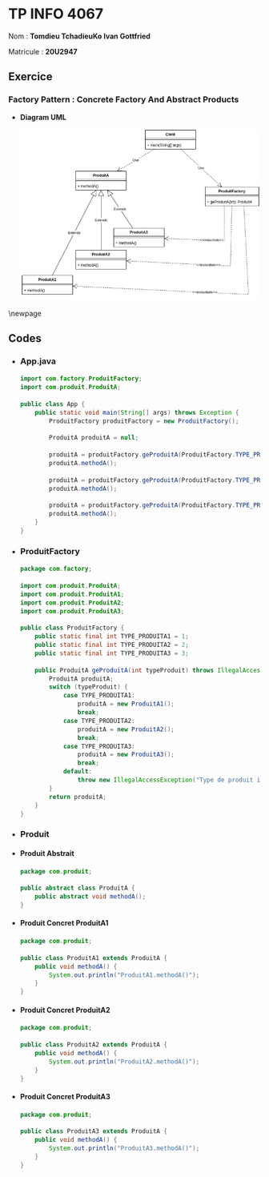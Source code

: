# TP INFO 4067

Nom : **Tomdieu TchadieuKo Ivan Gottfried**

Matricule : **20U2947**

## Exercice

### Factory Pattern : Concrete Factory And Abstract Products

- **Diagram UML**

    ![Image Du Diagram UML](diagram.png "UML Class Diagram")

\newpage

## Codes

- ### App.java

    ```java
    import com.factory.ProduitFactory;
    import com.produit.ProduitA;

    public class App {
        public static void main(String[] args) throws Exception {
            ProduitFactory produitFactory = new ProduitFactory();

            ProduitA produitA = null;

            produitA = produitFactory.geProduitA(ProduitFactory.TYPE_PRODUITA1);
            produitA.methodA();

            produitA = produitFactory.geProduitA(ProduitFactory.TYPE_PRODUITA2);
            produitA.methodA();

            produitA = produitFactory.geProduitA(ProduitFactory.TYPE_PRODUITA3);
            produitA.methodA();
        }
    }
    ```

- ### ProduitFactory

    ```java
    package com.factory;

    import com.produit.ProduitA;
    import com.produit.ProduitA1;
    import com.produit.ProduitA2;
    import com.produit.ProduitA3;

    public class ProduitFactory {
        public static final int TYPE_PRODUITA1 = 1;
        public static final int TYPE_PRODUITA2 = 2;
        public static final int TYPE_PRODUITA3 = 3;

        public ProduitA geProduitA(int typeProduit) throws IllegalAccessException{
            ProduitA produitA;
            switch (typeProduit) {
                case TYPE_PRODUITA1:
                    produitA = new ProduitA1();
                    break;
                case TYPE_PRODUITA2:
                    produitA = new ProduitA2();
                    break;
                case TYPE_PRODUITA3:
                    produitA = new ProduitA3();
                    break;
                default:
                    throw new IllegalAccessException("Type de produit inconnu");
            }
            return produitA;
        }
    }
    ```

- ### Produit

- #### Produit Abstrait

    ```java
    package com.produit;

    public abstract class ProduitA {
        public abstract void methodA();   
    }
    ```

- #### Produit Concret ProduitA1

    ```java
    package com.produit;

    public class ProduitA1 extends ProduitA {
        public void methodA() {
            System.out.println("ProduitA1.methodA()");
        }
    }
    ```

- #### Produit Concret ProduitA2

    ```java
    package com.produit;

    public class ProduitA2 extends ProduitA {
        public void methodA() {
            System.out.println("ProduitA2.methodA()");
        }
    }
    ```

- #### Produit Concret ProduitA3

    ```java
    package com.produit;

    public class ProduitA3 extends ProduitA {
        public void methodA() {
            System.out.println("ProduitA3.methodA()");
        }
    }
    ```

<!-- ![Image Du Code](arithmetic.png "Arithmetic Class") -->
